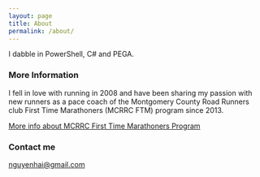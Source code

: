 ```yaml
---
layout: page
title: About
permalink: /about/
---
```


I dabble in PowerShell, C# and PEGA. 

### More Information

I fell in love with running in 2008 and have been sharing my passion with new runners as a pace coach of the Montgomery County Road Runners club First Time Marathoners (MCRRC FTM) program since 2013.

[More info about MCRRC First Time Marathoners Program](https://mcrrc.org/training-programs/spring/first-time-marathon-training-program/)

### Contact me

[nguyenhai@gmail.com](mailto:nguyenhai@gmail.com)
